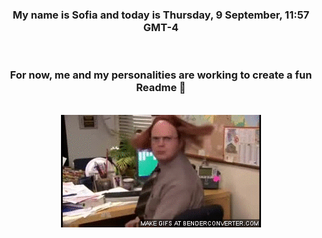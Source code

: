 


<div align="center">
<h3 >My name is Sofia and today is Thursday, 9 September, 11:57 GMT-4</h3><br>
<h3 >For now, me and my personalities are working to create a fun Readme 👋
</h3><br>
<img src='img/dwight.gif' alt='working...'/>
</div>
